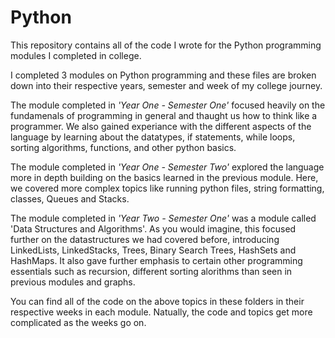 # Python
This repository contains all of the code I wrote for the Python programming modules I completed in college.

I completed 3 modules on Python programming and these files are broken down into their respective years, semester and week of my college journey.

The module completed in *'Year One - Semester One'* focused heavily on the fundamenals of programming in general and thaught us how to think like a programmer. We also gained experiance with the different aspects of the language by learning about the datatypes, if statements, while loops, sorting algorithms, functions, and other python basics.

The module completed in *'Year One - Semester Two'* explored the language more in depth building on the basics learned in the previous module. Here, we covered more complex topics like running python files, string formatting, classes, Queues and Stacks.

The module completed in *'Year Two - Semester One'* was a module called 'Data Structures and Algorithms'. As you would imagine, this focused further on the datastructures we had covered before, introducing LinkedLists, LinkedStacks, Trees, Binary Search Trees, HashSets and HashMaps. It also gave further emphasis to certain other programming essentials such as recursion, different sorting alorithms than seen in previous modules and graphs.

You can find all of the code on the above topics in these folders in their respective weeks in each module. Natually, the code and topics get more complicated as the weeks go on.
